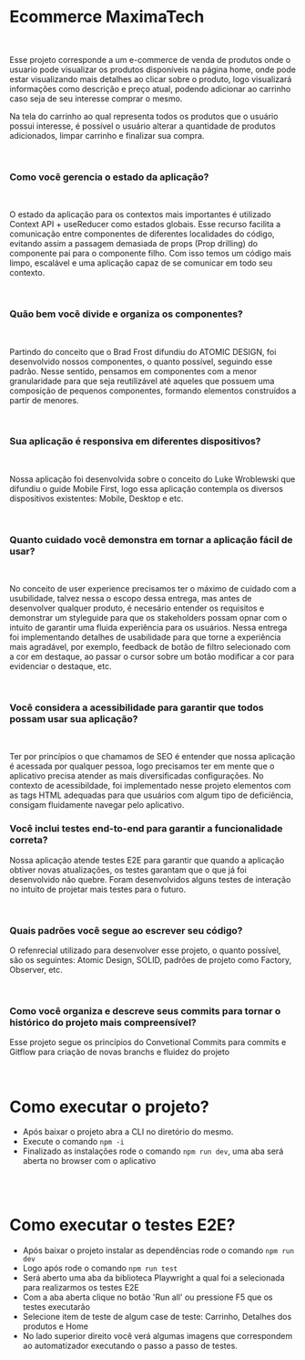 # <strong>Ecommerce MaximaTech</strong>

<br>

<p>Esse projeto corresponde a um e-commerce de venda de produtos onde o usuario pode visualizar os produtos disponíveis na página home, onde pode estar visualizando mais detalhes ao clicar sobre o produto, logo visualizará informações como descrição e preço atual, podendo adicionar ao carrinho caso seja de seu interesse comprar o mesmo.

Na tela do carrinho ao qual representa todos os produtos que o usuário possui interesse, é possível o usuário alterar a quantidade de produtos adicionados, limpar carrinho e finalizar sua compra. </p>

<br>

### <strong>Como você gerencia o estado da aplicação?</strong>

<br>

<p>O estado da aplicação para os contextos mais importantes é utilizado Context API + useReducer como estados globais. Esse recurso facilita a comunicação entre componentes de diferentes localidades do código, evitando assim a passagem demasiada de props (Prop drilling) do componente pai para o componente filho. Com isso temos um código mais limpo, escalável e uma aplicação capaz de se comunicar em todo seu contexto.</p>

<br>

### <strong>Quão bem você divide e organiza os componentes?</strong>

<br>

<p>Partindo do conceito que o Brad Frost difundiu do ATOMIC DESIGN, foi desenvolvido nossos componentes, o quanto possível, seguindo esse padrão. Nesse sentido, pensamos em componentes com a menor granularidade para que seja reutilizável até aqueles que possuem uma composição de pequenos componentes, formando elementos construídos a partir de menores.</p>

<br>

### <strong>Sua aplicação é responsiva em diferentes dispositivos?</strong>

<br>

<p>Nossa aplicação foi desenvolvida sobre o conceito do Luke Wroblewski que difundiu o guide Mobile First, logo essa aplicação contempla os diversos dispositivos existentes: Mobile, Desktop e etc.</p>

<br>

### <strong>Quanto cuidado você demonstra em tornar a aplicação fácil de usar?</strong>

<br>

<p>No conceito de user experience precisamos ter o máximo de cuidado com a usubilidade, talvez nessa o escopo dessa entrega, mas antes de desenvolver qualquer produto, é necesário entender os requisitos e demonstrar um styleguide para que os stakeholders possam opnar com o intuito de garantir uma fluida experiência para os usuários. Nessa entrega foi implementando detalhes de usabilidade para que torne a experiência mais agradável, por exemplo, feedback de botão de filtro selecionado com a cor em destaque, ao passar o cursor sobre um botão modificar a cor para evidenciar o destaque, etc.</p>

<br>

### <strong>Você considera a acessibilidade para garantir que todos possam usar sua aplicação?</strong>

<br>

<p>Ter por princípios o que chamamos de SEO é entender que nossa aplicação é acessada por qualquer pessoa, logo precisamos ter em mente que o aplicativo precisa atender as mais diversificadas configurações. No contexto de acessibildade, foi implementado nesse projeto elementos com as tags HTML adequadas para que usuários com algum tipo de deficiência, consigam fluidamente navegar pelo aplicativo.</p<

<br>

### <strong>Você inclui testes end-to-end para garantir a funcionalidade correta?</strong>

<p>Nossa aplicação atende testes E2E para garantir que quando a aplicação obtiver novas atualizações, os testes garantam que o que já foi desenvolvido não quebre. Foram desenvolvidos alguns testes de interação no intuito de projetar mais testes para o futuro.</p>

<br>

### <strong>Quais padrões você segue ao escrever seu código?</strong>

<p>O refenrecial utilizado para desenvolver esse projeto, o quanto possível, são os seguintes: Atomic Design, SOLID, padrões de projeto como Factory, Observer, etc.
</p>

<br>

### <strong>Como você organiza e descreve seus commits para tornar o histórico do projeto mais compreensível?</strong>

<p>Esse projeto segue os princípios do Convetional Commits para commits e Gitflow para criação de novas branchs e fluidez do projeto</p>

<br>

# <strong>Como executar o projeto?</strong>

- Após baixar o projeto abra a CLI no diretório do mesmo.
- Execute o comando <code>npm -i</code>
- Finalizado as instalações rode o comando <code>npm run dev</code>, uma aba será aberta no browser com o aplicativo

<br>
<br>

# <strong>Como executar o testes E2E?</strong>

- Após baixar o projeto instalar as dependências rode o comando <code>npm run dev</code>
- Logo após rode o comando <code>npm run test</code>
- Será aberto uma aba da biblioteca Playwright a qual foi a selecionada para realizarmos os testes E2E
- Com a aba aberta clique no botão 'Run all' ou pressione F5 que os testes executarão
- Selecione item de teste de algum case de teste: Carrinho, Detalhes dos produtos e Home
- No lado superior direito você verá algumas imagens que correspondem ao automatizador executando o passo a passo de testes.
